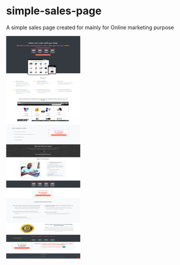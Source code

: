 # simple-sales-page
A simple sales page created for mainly for Online marketing purpose

<div>
<img src="images/sales.png" width="200" height="600">
</div>
